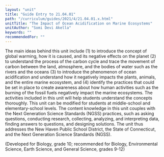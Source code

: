 ```yaml
---
layout: "unit"
title: "Guide Entry to 21.04.01"
path: "/curriculum/guides/2021/4/21.04.01.x.html"
unitTitle: "The Impact of Ocean Acidification on Marine Ecosystems"
unitAuthor: "Somi Devi Akella"
keywords: ""
recommendedFor: "" 
---
```

<main>
        <p>The main ideas behind this unit include (1) to introduce the concept of global warming, how it is caused, and its negative effects on the planet (2) to understand the process of the carbon cycle and trace the movement of carbon between the land, atmosphere, and the bodies of water such as the rivers and the oceans (3) to introduce the phenomenon of ocean acidification and understand how it negatively impacts the plants, animals, and the entire marine ecosystem, and (4) identify the practices that could be set in place to create awareness about how human activities such as the burning of the fossil fuels negatively impact the marine ecosystems. The activities included in this unit will help students understand the concepts thoroughly. This unit can be modified for students at middle-school and elementary-school levels. The content knowledge in this unit couples with the Next Generation Science Standards (NGSS) practices, such as asking questions, conducting research, collecting, analyzing, and interpreting data, finding answers to questions, and designing solutions. The unit thus addresses the New Haven Public School District, the State of Connecticut, and the Next Generation Science Standards (NGSS).</p>
<p>(Developed for Biology, grade 10; recommended for Biology, Environmental Science, Earth Science, and General Science, grades 9-12)</p>
</main>
